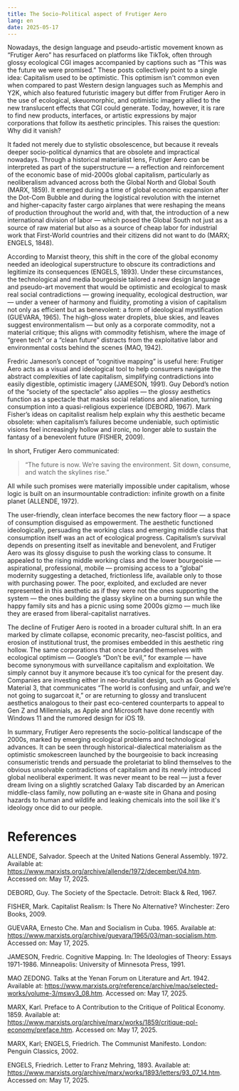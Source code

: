 ```yaml
---
title: The Socio-Political aspect of Frutiger Aero
lang: en
date: 2025-05-17
---
```


Nowadays, the design language and pseudo-artistic movement known as “Frutiger Aero” has resurfaced on platforms like TikTok, often through glossy ecological CGI images accompanied by captions such as “This was the future we were promised.” These posts collectively point to a single idea: Capitalism used to be optimistic. This optimism isn't common even when compared to past Western design languages such as Memphis and Y2K, which also featured futuristic imagery but differ from Frutiger Aero in the use of ecological, skeuomorphic, and optimistic imagery allied to the new translucent effects that CGI could generate. Today, however, it is rare to find new products, interfaces, or artistic expressions by major corporations that follow its aesthetic principles. This raises the question: Why did it vanish?

It faded not merely due to stylistic obsolescence, but because it reveals deeper socio-political dynamics that are obsolete and impractical nowadays. Through a historical materialist lens, Frutiger Aero can be interpreted as part of the superstructure — a reflection and reinforcement of the economic base of mid-2000s global capitalism, particularly as neoliberalism advanced across both the Global North and Global South (MARX, 1859). It emerged during a time of global economic expansion after the Dot-Com Bubble and during the logistical revolution with the internet and higher-capacity faster cargo airplanes that were reshaping the means of production throughout the world and, with that, the introduction of a new international division of labor — which posed the Global South not just as a source of raw material but also as a source of cheap labor for industrial work that First-World countries and their citizens did not want to do (MARX; ENGELS, 1848).

According to Marxist theory, this shift in the core of the global economy needed an ideological superstructure to obscure its contradictions and legitimize its consequences (ENGELS, 1893). Under these circumstances, the technological and media bourgeoisie tailored a new design language and pseudo-art movement that would be optimistic and ecological to mask real social contradictions — growing inequality, ecological destruction, war — under a veneer of harmony and fluidity, promoting a vision of capitalism not only as efficient but as benevolent: a form of ideological mystification (GUEVARA, 1965). The high-gloss water droplets, blue skies, and leaves suggest environmentalism — but only as a corporate commodity, not a material critique; this aligns with commodity fetishism, where the image of “green tech” or a “clean future” distracts from the exploitative labor and environmental costs behind the scenes (MAO, 1942).

Fredric Jameson’s concept of “cognitive mapping” is useful here: Frutiger Aero acts as a visual and ideological tool to help consumers navigate the abstract complexities of late capitalism, simplifying contradictions into easily digestible, optimistic imagery (JAMESON, 1991). Guy Debord’s notion of the “society of the spectacle” also applies — the glossy aesthetics function as a spectacle that masks social relations and alienation, turning consumption into a quasi-religious experience (DEBORD, 1967). Mark Fisher’s ideas on capitalist realism help explain why this aesthetic became obsolete: when capitalism’s failures become undeniable, such optimistic visions feel increasingly hollow and ironic, no longer able to sustain the fantasy of a benevolent future (FISHER, 2009).

In short, Frutiger Aero communicated:

> “The future is now. We’re saving the environment. Sit down, consume, and watch the skylines rise.”

All while such promises were materially impossible under capitalism, whose logic is built on an insurmountable contradiction: infinite growth on a finite planet (ALLENDE, 1972).

The user-friendly, clean interface becomes the new factory floor — a space of consumption disguised as empowerment. The aesthetic functioned ideologically, persuading the working class and emerging middle class that consumption itself was an act of ecological progress. Capitalism’s survival depends on presenting itself as inevitable and benevolent, and Frutiger Aero was its glossy disguise to push the working class to consume. It appealed to the rising middle working class and the lower bourgeoisie — aspirational, professional, mobile — promising access to a “global” modernity suggesting a detached, frictionless life, available only to those with purchasing power. The poor, exploited, and excluded are never represented in this aesthetic as if they were not the ones supporting the system — the ones building the glassy skyline on a burning sun while the happy family sits and has a picnic using some 2000s gizmo — much like they are erased from liberal-capitalist narratives.

The decline of Frutiger Aero is rooted in a broader cultural shift. In an era marked by climate collapse, economic precarity, neo-fascist politics, and erosion of institutional trust, the promises embedded in this aesthetic ring hollow. The same corporations that once branded themselves with ecological optimism — Google’s “Don’t be evil,” for example — have become synonymous with surveillance capitalism and exploitation. We simply cannot buy it anymore because it’s too cynical for the present day. Companies are investing either in neo-brutalist design, such as Google’s Material 3, that communicates “The world is confusing and unfair, and we’re not going to sugarcoat it,” or are returning to glossy and translucent aesthetics analogous to their past eco-centered counterparts to appeal to Gen Z and Millennials, as Apple and Microsoft have done recently with Windows 11 and the rumored design for iOS 19.

In summary, Frutiger Aero represents the socio-political landscape of the 2000s, marked by emerging ecological problems and technological advances. It can be seen through historical-dialectical materialism as the optimistic smokescreen launched by the bourgeoisie to back increasing consumeristic trends and persuade the proletariat to blind themselves to the obvious unsolvable contradictions of capitalism and its newly introduced global neoliberal experiment. It was never meant to be real — just a fever dream living on a slightly scratched Galaxy Tab discarded by an American middle-class family, now polluting an e-waste site in Ghana and posing hazards to human and wildlife and leaking chemicals into the soil like it's ideology once did to our people.

# References

ALLENDE, Salvador.
Speech at the United Nations General Assembly. 1972. Available at: https://www.marxists.org/archive/allende/1972/december/04.htm. Accessed on: May 17, 2025.

DEBORD, Guy.
The Society of the Spectacle. Detroit: Black & Red, 1967.

FISHER, Mark.
Capitalist Realism: Is There No Alternative? Winchester: Zero Books, 2009.

GUEVARA, Ernesto Che.
Man and Socialism in Cuba. 1965. Available at: https://www.marxists.org/archive/guevara/1965/03/man-socialism.htm. Accessed on: May 17, 2025.

JAMESON, Fredric.
Cognitive Mapping. In: The Ideologies of Theory: Essays 1971-1986. Minneapolis: University of Minnesota Press, 1991.

MAO ZEDONG.
Talks at the Yenan Forum on Literature and Art. 1942. Available at: https://www.marxists.org/reference/archive/mao/selected-works/volume-3/mswv3_08.htm. Accessed on: May 17, 2025.

MARX, Karl.
Preface to A Contribution to the Critique of Political Economy. 1859. Available at: https://www.marxists.org/archive/marx/works/1859/critique-pol-economy/preface.htm. Accessed on: May 17, 2025.

MARX, Karl; ENGELS, Friedrich.
The Communist Manifesto. London: Penguin Classics, 2002.

ENGELS, Friedrich.
Letter to Franz Mehring, 1893. Available at: https://www.marxists.org/archive/marx/works/1893/letters/93_07_14.htm. Accessed on: May 17, 2025.